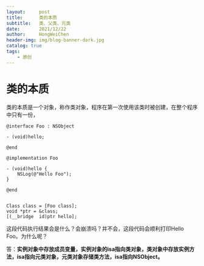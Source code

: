 ```yaml
---
layout:     post
title:      类的本质
subtitle:   类、父类、元类
date:       2021/12/22
author:     HongWeiChen
header-img: img/blog-banner-dark.jpg
catalog: true
tags:
    - 原创
---
```


# 类的本质

类的本质是一个对象，称作类对象，程序在第一次使用该类时被创建，在整个程序中只有一份，

```
@interface Foo : NSObject

- (void)hello;

@end

@implementation Foo

- (void)hello {
    NSLog(@"Hello Foo");
}

@end


Class class = [Foo class];
void *ptr = &class;
[(__bridge  id)ptr hello];
```

这段代码执行结果会是什么？会崩溃吗？并不会，这段代码会顺利打印Hello Foo。为什么呢？

答：**实例对象中存放成员变量，实例对象的isa指向类对象，类对象中存放实例方法，isa指向元类对象，元类对象存储类方法，isa指向NSObject。**
